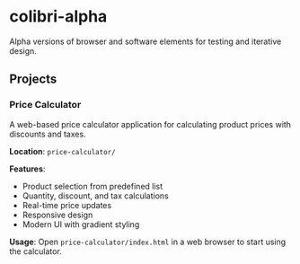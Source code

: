 # colibri-alpha
Alpha versions of browser and software elements for testing and iterative design.

## Projects

### Price Calculator
A web-based price calculator application for calculating product prices with discounts and taxes.

**Location**: `price-calculator/`

**Features**:
- Product selection from predefined list
- Quantity, discount, and tax calculations
- Real-time price updates
- Responsive design
- Modern UI with gradient styling

**Usage**: Open `price-calculator/index.html` in a web browser to start using the calculator. 
